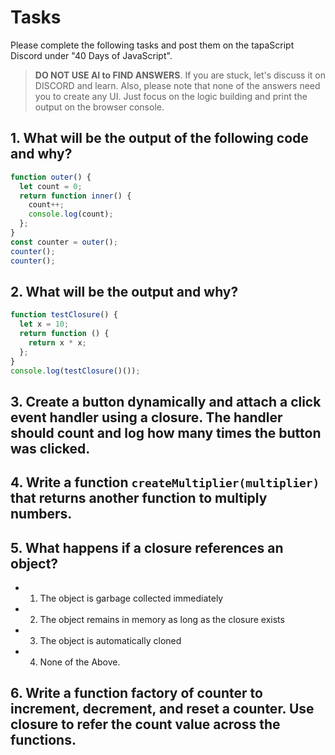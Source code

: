 # Tasks

Please complete the following tasks and post them on the tapaScript Discord under "40 Days of JavaScript".

> **DO NOT USE AI to FIND ANSWERS**. If you are stuck, let's discuss it on DISCORD and learn. Also, please note that none of the answers need you to create any UI. Just focus on the logic building and print the output on the browser console.

## 1. What will be the output of the following code and why?

```js
function outer() {
  let count = 0;
  return function inner() {
    count++;
    console.log(count);
  };
}
const counter = outer();
counter();
counter();
```

## 2. What will be the output and why?

```js
function testClosure() {
  let x = 10;
  return function () {
    return x * x;
  };
}
console.log(testClosure()());
```

## 3. Create a button dynamically and attach a click event handler using a closure. The handler should count and log how many times the button was clicked.

## 4. Write a function `createMultiplier(multiplier)` that returns another function to multiply numbers.

## 5. What happens if a closure references an object?

- 1. The object is garbage collected immediately
- 2. The object remains in memory as long as the closure exists
- 3. The object is automatically cloned
- 4. None of the Above.

## 6. Write a function factory of counter to increment, decrement, and reset a counter. Use closure to refer the count value across the functions.
